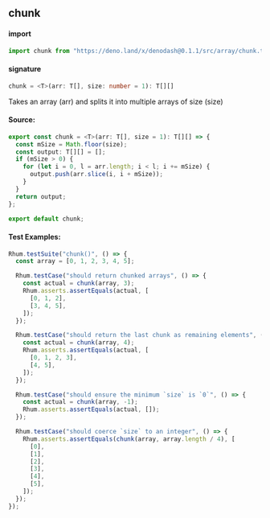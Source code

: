 ## chunk

#### import

```typescript
import chunk from "https://deno.land/x/denodash@0.1.1/src/array/chunk.ts";
```

#### signature

```typescript
chunk = <T>(arr: T[], size: number = 1): T[][]
```

Takes an array (arr) and splits it into multiple arrays of size (size)

#### Source:

```typescript
export const chunk = <T>(arr: T[], size = 1): T[][] => {
  const mSize = Math.floor(size);
  const output: T[][] = [];
  if (mSize > 0) {
    for (let i = 0, l = arr.length; i < l; i += mSize) {
      output.push(arr.slice(i, i + mSize));
    }
  }
  return output;
};

export default chunk;
```

#### Test Examples:

```typescript
Rhum.testSuite("chunk()", () => {
  const array = [0, 1, 2, 3, 4, 5];

  Rhum.testCase("should return chunked arrays", () => {
    const actual = chunk(array, 3);
    Rhum.asserts.assertEquals(actual, [
      [0, 1, 2],
      [3, 4, 5],
    ]);
  });

  Rhum.testCase("should return the last chunk as remaining elements", () => {
    const actual = chunk(array, 4);
    Rhum.asserts.assertEquals(actual, [
      [0, 1, 2, 3],
      [4, 5],
    ]);
  });

  Rhum.testCase("should ensure the minimum `size` is `0`", () => {
    const actual = chunk(array, -1);
    Rhum.asserts.assertEquals(actual, []);
  });

  Rhum.testCase("should coerce `size` to an integer", () => {
    Rhum.asserts.assertEquals(chunk(array, array.length / 4), [
      [0],
      [1],
      [2],
      [3],
      [4],
      [5],
    ]);
  });
});
```
